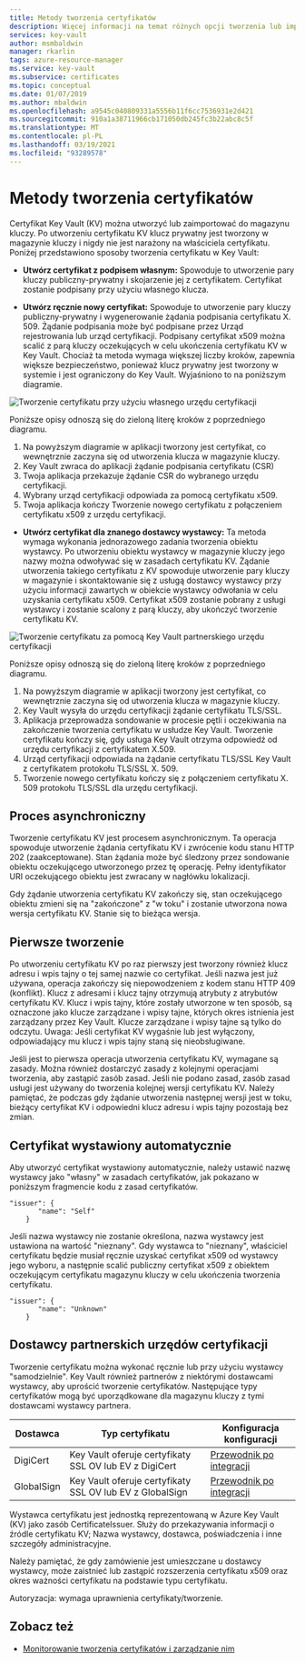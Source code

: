 ```yaml
---
title: Metody tworzenia certyfikatów
description: Więcej informacji na temat różnych opcji tworzenia lub importowania certyfikatu Key Vault w programie Azure Key Vault. Istnieje kilka sposobów tworzenia certyfikatu Key Vault.
services: key-vault
author: msmbaldwin
manager: rkarlin
tags: azure-resource-manager
ms.service: key-vault
ms.subservice: certificates
ms.topic: conceptual
ms.date: 01/07/2019
ms.author: mbaldwin
ms.openlocfilehash: a9545c040809331a5556b11f6cc7536931e2d421
ms.sourcegitcommit: 910a1a38711966cb171050db245fc3b22abc8c5f
ms.translationtype: MT
ms.contentlocale: pl-PL
ms.lasthandoff: 03/19/2021
ms.locfileid: "93289578"
---
```

# <a name="certificate-creation-methods"></a>Metody tworzenia certyfikatów

 Certyfikat Key Vault (KV) można utworzyć lub zaimportować do magazynu kluczy. Po utworzeniu certyfikatu KV klucz prywatny jest tworzony w magazynie kluczy i nigdy nie jest narażony na właściciela certyfikatu. Poniżej przedstawiono sposoby tworzenia certyfikatu w Key Vault:  

-   **Utwórz certyfikat z podpisem własnym:** Spowoduje to utworzenie pary kluczy publiczny-prywatny i skojarzenie jej z certyfikatem. Certyfikat zostanie podpisany przy użyciu własnego klucza.  

-    **Utwórz ręcznie nowy certyfikat:** Spowoduje to utworzenie pary kluczy publiczny-prywatny i wygenerowanie żądania podpisania certyfikatu X. 509. Żądanie podpisania może być podpisane przez Urząd rejestrowania lub urząd certyfikacji. Podpisany certyfikat x509 można scalić z parą kluczy oczekujących w celu ukończenia certyfikatu KV w Key Vault. Chociaż ta metoda wymaga większej liczby kroków, zapewnia większe bezpieczeństwo, ponieważ klucz prywatny jest tworzony w systemie i jest ograniczony do Key Vault. Wyjaśniono to na poniższym diagramie.  

![Tworzenie certyfikatu przy użyciu własnego urzędu certyfikacji](../media/certificate-authority-1.png)  

Poniższe opisy odnoszą się do zieloną literę kroków z poprzedniego diagramu.

1. Na powyższym diagramie w aplikacji tworzony jest certyfikat, co wewnętrznie zaczyna się od utworzenia klucza w magazynie kluczy.
2. Key Vault zwraca do aplikacji żądanie podpisania certyfikatu (CSR)
3. Twoja aplikacja przekazuje żądanie CSR do wybranego urzędu certyfikacji.
4. Wybrany urząd certyfikacji odpowiada za pomocą certyfikatu x509.
5. Twoja aplikacja kończy Tworzenie nowego certyfikatu z połączeniem certyfikatu x509 z urzędu certyfikacji.

-   **Utwórz certyfikat dla znanego dostawcy wystawcy:** Ta metoda wymaga wykonania jednorazowego zadania tworzenia obiektu wystawcy. Po utworzeniu obiektu wystawcy w magazynie kluczy jego nazwy można odwoływać się w zasadach certyfikatu KV. Żądanie utworzenia takiego certyfikatu z KV spowoduje utworzenie pary kluczy w magazynie i skontaktowanie się z usługą dostawcy wystawcy przy użyciu informacji zawartych w obiekcie wystawcy odwołania w celu uzyskania certyfikatu x509. Certyfikat x509 zostanie pobrany z usługi wystawcy i zostanie scalony z parą kluczy, aby ukończyć tworzenie certyfikatu KV.  

![Tworzenie certyfikatu za pomocą Key Vault partnerskiego urzędu certyfikacji](../media/certificate-authority-2.png)  

Poniższe opisy odnoszą się do zieloną literę kroków z poprzedniego diagramu.

1. Na powyższym diagramie w aplikacji tworzony jest certyfikat, co wewnętrznie zaczyna się od utworzenia klucza w magazynie kluczy.
2. Key Vault wysyła do urzędu certyfikacji żądanie certyfikatu TLS/SSL.
3. Aplikacja przeprowadza sondowanie w procesie pętli i oczekiwania na zakończenie tworzenia certyfikatu w usłudze Key Vault. Tworzenie certyfikatu kończy się, gdy usługa Key Vault otrzyma odpowiedź od urzędu certyfikacji z certyfikatem X.509.
4. Urząd certyfikacji odpowiada na żądanie certyfikatu TLS/SSL Key Vault z certyfikatem protokołu TLS/SSL X. 509.
5. Tworzenie nowego certyfikatu kończy się z połączeniem certyfikatu X. 509 protokołu TLS/SSL dla urzędu certyfikacji.

## <a name="asynchronous-process"></a>Proces asynchroniczny
Tworzenie certyfikatu KV jest procesem asynchronicznym. Ta operacja spowoduje utworzenie żądania certyfikatu KV i zwrócenie kodu stanu HTTP 202 (zaakceptowane). Stan żądania może być śledzony przez sondowanie obiektu oczekującego utworzonego przez tę operację. Pełny identyfikator URI oczekującego obiektu jest zwracany w nagłówku lokalizacji.  

Gdy żądanie utworzenia certyfikatu KV zakończy się, stan oczekującego obiektu zmieni się na "zakończone" z "w toku" i zostanie utworzona nowa wersja certyfikatu KV. Stanie się to bieżąca wersja.  

## <a name="first-creation"></a>Pierwsze tworzenie
 Po utworzeniu certyfikatu KV po raz pierwszy jest tworzony również klucz adresu i wpis tajny o tej samej nazwie co certyfikat. Jeśli nazwa jest już używana, operacja zakończy się niepowodzeniem z kodem stanu HTTP 409 (konflikt).
Klucz z adresami i klucz tajny otrzymują atrybuty z atrybutów certyfikatu KV. Klucz i wpis tajny, które zostały utworzone w ten sposób, są oznaczone jako klucze zarządzane i wpisy tajne, których okres istnienia jest zarządzany przez Key Vault. Klucze zarządzane i wpisy tajne są tylko do odczytu. Uwaga: Jeśli certyfikat KV wygaśnie lub jest wyłączony, odpowiadający mu klucz i wpis tajny staną się nieobsługiwane.  

 Jeśli jest to pierwsza operacja utworzenia certyfikatu KV, wymagane są zasady.  Można również dostarczyć zasady z kolejnymi operacjami tworzenia, aby zastąpić zasób zasad. Jeśli nie podano zasad, zasób zasad usługi jest używany do tworzenia kolejnej wersji certyfikatu KV. Należy pamiętać, że podczas gdy żądanie utworzenia następnej wersji jest w toku, bieżący certyfikat KV i odpowiedni klucz adresu i wpis tajny pozostają bez zmian.  

## <a name="self-issued-certificate"></a>Certyfikat wystawiony automatycznie
 Aby utworzyć certyfikat wystawiony automatycznie, należy ustawić nazwę wystawcy jako "własny" w zasadach certyfikatów, jak pokazano w poniższym fragmencie kodu z zasad certyfikatów.  

```  
"issuer": {  
       "name": "Self"  
    }  

```  

 Jeśli nazwa wystawcy nie zostanie określona, nazwa wystawcy jest ustawiona na wartość "nieznany". Gdy wystawca to "nieznany", właściciel certyfikatu będzie musiał ręcznie uzyskać certyfikat x509 od wystawcy jego wyboru, a następnie scalić publiczny certyfikat x509 z obiektem oczekującym certyfikatu magazynu kluczy w celu ukończenia tworzenia certyfikatu.

```  
"issuer": {  
       "name": "Unknown"  
    }  

```  

## <a name="partnered-ca-providers"></a>Dostawcy partnerskich urzędów certyfikacji
Tworzenie certyfikatu można wykonać ręcznie lub przy użyciu wystawcy "samodzielnie". Key Vault również partnerów z niektórymi dostawcami wystawcy, aby uprościć tworzenie certyfikatów. Następujące typy certyfikatów mogą być uporządkowane dla magazynu kluczy z tymi dostawcami wystawcy partnera.  

|Dostawca|Typ certyfikatu|Konfiguracja konfiguracji  
|--------------|----------------------|------------------|  
|DigiCert|Key Vault oferuje certyfikaty SSL OV lub EV z DigiCert| [Przewodnik po integracji](./how-to-integrate-certificate-authority.md)
|GlobalSign|Key Vault oferuje certyfikaty SSL OV lub EV z GlobalSign| [Przewodnik po integracji](https://support.globalsign.com/digital-certificates/digital-certificate-installation/generating-and-importing-certificate-microsoft-azure-key-vault)

 Wystawca certyfikatu jest jednostką reprezentowaną w Azure Key Vault (KV) jako zasób CertificateIssuer. Służy do przekazywania informacji o źródle certyfikatu KV; Nazwa wystawcy, dostawca, poświadczenia i inne szczegóły administracyjne.

Należy pamiętać, że gdy zamówienie jest umieszczane u dostawcy wystawcy, może zaistnieć lub zastąpić rozszerzenia certyfikatu x509 oraz okres ważności certyfikatu na podstawie typu certyfikatu.  

 Autoryzacja: wymaga uprawnienia certyfikaty/tworzenie.

## <a name="see-also"></a>Zobacz też

 - [Monitorowanie tworzenia certyfikatów i zarządzanie nim](create-certificate-scenarios.md)